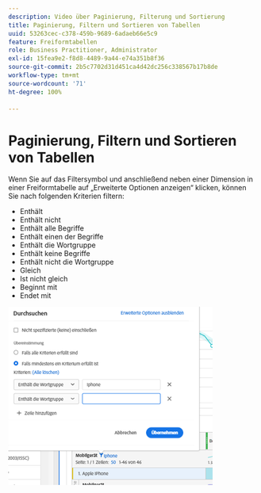 ```yaml
---
description: Video über Paginierung, Filterung und Sortierung
title: Paginierung, Filtern und Sortieren von Tabellen
uuid: 53263cec-c378-459b-9689-6adaeb66e5c9
feature: Freiformtabellen
role: Business Practitioner, Administrator
exl-id: 15fea9e2-f8d8-4489-9a44-e74a351b8f36
source-git-commit: 2b5c7702d31d451ca4d42dc256c338567b17b8de
workflow-type: tm+mt
source-wordcount: '71'
ht-degree: 100%

---
```


# Paginierung, Filtern und Sortieren von Tabellen

Wenn Sie auf das Filtersymbol und anschließend neben einer Dimension in einer Freiformtabelle auf „Erweiterte Optionen anzeigen“ klicken, können Sie nach folgenden Kriterien filtern:

* Enthält
* Enthält nicht
* Enthält alle Begriffe
* Enthält einen der Begriffe
* Enthält die Wortgruppe
* Enthält keine Begriffe
* Enthält nicht die Wortgruppe
* Gleich
* Ist nicht gleich
* Beginnt mit
* Endet mit

![](assets/advanced-filter.png)
